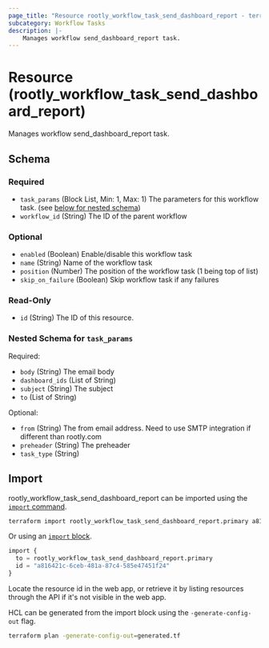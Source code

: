 ```yaml
---
page_title: "Resource rootly_workflow_task_send_dashboard_report - terraform-provider-rootly"
subcategory: Workflow Tasks
description: |-
    Manages workflow send_dashboard_report task.
---
```


# Resource (rootly_workflow_task_send_dashboard_report)

Manages workflow send_dashboard_report task.



<!-- schema generated by tfplugindocs -->
## Schema

### Required

- `task_params` (Block List, Min: 1, Max: 1) The parameters for this workflow task. (see [below for nested schema](#nestedblock--task_params))
- `workflow_id` (String) The ID of the parent workflow

### Optional

- `enabled` (Boolean) Enable/disable this workflow task
- `name` (String) Name of the workflow task
- `position` (Number) The position of the workflow task (1 being top of list)
- `skip_on_failure` (Boolean) Skip workflow task if any failures

### Read-Only

- `id` (String) The ID of this resource.

<a id="nestedblock--task_params"></a>
### Nested Schema for `task_params`

Required:

- `body` (String) The email body
- `dashboard_ids` (List of String)
- `subject` (String) The subject
- `to` (List of String)

Optional:

- `from` (String) The from email address. Need to use SMTP integration if different than rootly.com
- `preheader` (String) The preheader
- `task_type` (String)

## Import

rootly_workflow_task_send_dashboard_report can be imported using the [`import` command](https://developer.hashicorp.com/terraform/cli/commands/import).

```sh
terraform import rootly_workflow_task_send_dashboard_report.primary a816421c-6ceb-481a-87c4-585e47451f24
```

Or using an [`import` block](https://developer.hashicorp.com/terraform/language/import).

```terraform
import {
  to = rootly_workflow_task_send_dashboard_report.primary
  id = "a816421c-6ceb-481a-87c4-585e47451f24"
}
```

Locate the resource id in the web app, or retrieve it by listing resources through the API if it's not visible in the web app.

HCL can be generated from the import block using the `-generate-config-out` flag.

```sh
terraform plan -generate-config-out=generated.tf
```
